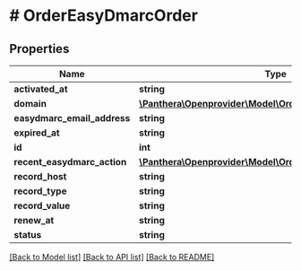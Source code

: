 # # OrderEasyDmarcOrder

## Properties

Name | Type | Description | Notes
------------ | ------------- | ------------- | -------------
**activated_at** | **string** |  | [optional]
**domain** | [**\Panthera\Openprovider\Model\OrderDomain**](OrderDomain.md) |  | [optional]
**easydmarc_email_address** | **string** |  | [optional]
**expired_at** | **string** |  | [optional]
**id** | **int** |  | [optional]
**recent_easydmarc_action** | [**\Panthera\Openprovider\Model\OrderRecentEasyDmarcAction**](OrderRecentEasyDmarcAction.md) |  | [optional]
**record_host** | **string** |  | [optional]
**record_type** | **string** |  | [optional]
**record_value** | **string** |  | [optional]
**renew_at** | **string** |  | [optional]
**status** | **string** |  | [optional]

[[Back to Model list]](../../README.md#models) [[Back to API list]](../../README.md#endpoints) [[Back to README]](../../README.md)
